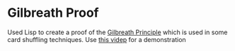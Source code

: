 # Gilbreath Proof
Used Lisp to create a proof of the [Gilbreath Principle](https://en.wikipedia.org/wiki/Gilbreath_shuffle) which is used in some card shuffling techniques. Use [this videp](https://www.youtube.com/watch?v=TWHxq7PwM8o) for a demonstration
